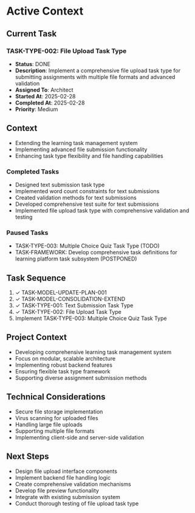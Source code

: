# Active Context

## Current Task
### TASK-TYPE-002: File Upload Task Type
- **Status**: DONE
- **Description**: Implement a comprehensive file upload task type for submitting assignments with multiple file formats and advanced validation
- **Assigned To**: Architect
- **Started At**: 2025-02-28
- **Completed At**: 2025-02-28
- **Priority**: Medium

## Context
- Extending the learning task management system
- Implementing advanced file submission functionality
- Enhancing task type flexibility and file handling capabilities

### Completed Tasks
- Designed text submission task type
- Implemented word count constraints for text submissions
- Created validation methods for text submissions
- Developed comprehensive test suite for text submissions
- Implemented file upload task type with comprehensive validation and testing

### Paused Tasks
- TASK-TYPE-003: Multiple Choice Quiz Task Type (TODO)
- TASK-FRAMEWORK: Develop comprehensive task definitions for learning platform task subsystem (POSTPONED)

## Task Sequence
1. ✓ TASK-MODEL-UPDATE-PLAN-001
2. ✓ TASK-MODEL-CONSOLIDATION-EXTEND
3. ✓ TASK-TYPE-001: Text Submission Task Type
4. ✓ TASK-TYPE-002: File Upload Task Type
5. Implement TASK-TYPE-003: Multiple Choice Quiz Task Type

## Project Context
- Developing comprehensive learning task management system
- Focus on modular, scalable architecture
- Implementing robust backend features
- Ensuring flexible task type framework
- Supporting diverse assignment submission methods

## Technical Considerations
- Secure file storage implementation
- Virus scanning for uploaded files
- Handling large file uploads
- Supporting multiple file formats
- Implementing client-side and server-side validation

## Next Steps
- Design file upload interface components
- Implement backend file handling logic
- Create comprehensive validation mechanisms
- Develop file preview functionality
- Integrate with existing submission system
- Conduct thorough testing of file upload task type
